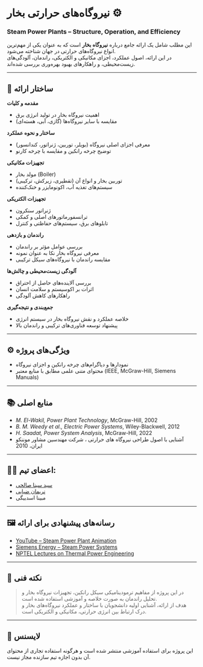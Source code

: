# نیروگاه‌های حرارتی بخار ⚙️  
### Steam Power Plants – Structure, Operation, and Efficiency

این مطلب شامل یک ارائه جامع درباره **نیروگاه بخار** است که به عنوان یکی از مهم‌ترین انواع نیروگاه‌های حرارتی در جهان شناخته می‌شود.  
در این ارائه، اصول عملکرد، اجزای مکانیکی و الکتریکی، راندمان، آلودگی‌های زیست‌محیطی، و راهکارهای بهبود بهره‌وری بررسی شده‌اند.

---

## 🧩 ساختار ارائه
 **مقدمه و کلیات**
   - اهمیت نیروگاه بخار در تولید انرژی برق  
   - مقایسه با سایر نیروگاه‌ها (گازی، آبی، هسته‌ای)

 **ساختار و نحوه عملکرد**
   - معرفی اجزای اصلی نیروگاه (بویلر، توربین، ژنراتور، کندانسور)  
   - توضیح چرخه رانکین و مقایسه با چرخه کارنو  

 **تجهیزات مکانیکی**
   - مولد بخار (Boiler)  
   - توربین بخار و انواع آن (تقطیری، زیرکش، ترکیبی)  
   - سیستم‌های تغذیه آب، اکونومایزر و خنک‌کننده  

 **تجهیزات الکتریکی**
   - ژنراتور سنکرون  
   - ترانسفورماتورهای اصلی و کمکی  
   - تابلوهای برق، سیستم‌های حفاظتی و کنترل  

 **راندمان و بازدهی**
   - بررسی عوامل مؤثر بر راندمان  
   - معرفی نیروگاه بخار نکا به عنوان نمونه  
   - مقایسه راندمان با نیروگاه‌های سیکل ترکیبی  

 **آلودگی زیست‌محیطی و چالش‌ها**
   - بررسی آلاینده‌های حاصل از احتراق  
   - اثرات بر اکوسیستم و سلامت انسان  
   - راهکارهای کاهش آلودگی  

 **جمع‌بندی و نتیجه‌گیری**
   - خلاصه عملکرد و نقش نیروگاه بخار در سیستم انرژی  
   - پیشنهاد توسعه فناوری‌های ترکیبی و راندمان بالا  

---

## ⚙️ ویژگی‌های پروژه 
- نمودارها و دیاگرام‌های چرخه رانکین و اجزای نیروگاه  
- محتوای متنی علمی مطابق با منابع معتبر (IEEE, McGraw-Hill, Siemens Manuals)

---

## 📚 منابع اصلی
- *M. El-Wakil, Power Plant Technology*, McGraw-Hill, 2002  
- *B. M. Weedy et al., Electric Power Systems*, Wiley-Blackwell, 2012  
- *H. Saadat, Power System Analysis*, McGraw-Hill, 2022  
- آشنایی با اصول طراحی نیروگاه های حرارتی ، شرکت مهندسین مشاور موننکو ایران،   2010

---

## 👨‍🔬 اعضای تیم:  

- [سید سینا صالحی](https://github.com/sina-salehi)
- [نریمان ضیایی](https://github.com/Nariman-Z)
- مبینا اسدبیگی  
---

## 🖼️ رسانه‌های پیشنهادی برای ارائه
- [YouTube – Steam Power Plant Animation](https://www.youtube.com/results?search_query=steam+power+plant+animation)  
- [Siemens Energy – Steam Power Systems](https://www.siemens-energy.com/global/en/offerings/power-generation/steam-power.html)  
- [NPTEL Lectures on Thermal Power Engineering](https://nptel.ac.in/)

---

## 🧠 نکته فنی
> در این پروژه از مفاهیم ترمودینامیکی سیکل رانکین، تجهیزات نیروگاه بخار و تحلیل راندمان به صورت خلاصه و آموزشی استفاده شده است.  
> هدف از ارائه، آشنایی اولیه دانشجویان با ساختار و عملکرد نیروگاه‌های بخار و درک ارتباط بین انرژی حرارتی، مکانیکی و الکتریکی است.

---


## 📄 لایسنس
این پروژه برای استفاده آموزشی منتشر شده است و هرگونه استفاده تجاری از محتوای آن بدون اجازه تیم سازنده مجاز نیست.
